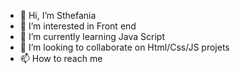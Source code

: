 - 👋 Hi, I’m Sthefania
- 👀 I’m interested in Front end
- 🌱 I’m currently learning Java Script
- 💞️ I’m looking to collaborate on Html/Css/JS projets 
- 📫 How to reach me

<a href="https://www.linkedin.com/in/sthefania-fernandess">
<img src="https://www.flaticon.com/br/icone-gratis/linkedin_4494471" width=10px>
</a>


